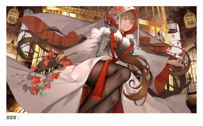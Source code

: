 <img src="https://github.com/ClimateIsCreepy/ClimateisCreepy/blob/85501b812ae0ba4ecfbff6478cee0f77585e5ecc/HAH.jpg">
### :
<!--
**ClimateIsCreepy/ClimateisCreepy** is a ✨ _special_ ✨ repository because its `README.md` (this file) appears on your GitHub profile.

Here are some ideas to get you started:

- 🔭 I’m currently working on ...
- 🌱 I’m currently learning ...
- 👯 I’m looking to collaborate on ...
- 🤔 I’m looking for help with ...
- 💬 Ask me about ...
- 📫 How to reach me: ...
- 😄 Pronouns: ...
- ⚡ Fun fact: ...
--> 
## 🧑‍🎓 𝙰𝚋𝚘𝚞𝚝 𝙼𝚎
- 🏫 High school Student 
- 🧑‍💻 Currently Learning C++
- 😳favorite emote😳
- 🚴biker
- 😢cries inside
## 🧻**Motto**
- *This human looks healthy and alive, let's fix that*
- You believe in God, I believe in my Waifu  
